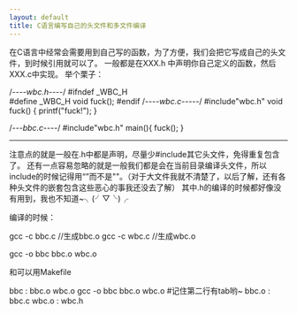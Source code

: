 ```yaml
---
layout: default
title: C语言编写自己的头文件和多文件编译
---
```

在C语言中经常会需要用到自己写的函数，为了方便，我们会把它写成自己的头文件，到时候引用就可以了。
一般都是在XXX.h 中声明你自己定义的函数，然后XXX.c中实现。
举个栗子：
>
  /*----wbc.h----*/
     #ifndef   _WBC_H   
     #define   _WBC_H
     void fuck();
     #endif
     /*----wbc.c-----*/
  #include"wbc.h"
  void fuck()
  {
      printf("fuck!");
  }
   
  /*---bbc.c----*/
  #include"wbc.h"
  main(){
      fuck();
  }
>
-----------------------------------------
注意点的就是一般在.h中都是声明，尽量少#include其它头文件，免得重复包含了。
还有一点容易忽略的就是一般我们都是会在当前目录编译头文件，所以include的时候记得用“”而不是""。（对于大文件我就不清楚了，以后了解，还有各种头文件的嵌套包含这些恶心的事我还没去了解）
其中.h的编译的时候都好像没有用到，我也不知道~╮(╯▽╰)╭
 
编译的时候：
>
  gcc -c bbc.c //生成bbc.o
  gcc -c wbc.c //生成wbc.o
   
  gcc -o bbc bbc.o wbc.o
 >  
 
和可以用Makefile

>
  bbc : bbc.o wbc.o
      gcc -o bbc bbc.o wbc.o #记住第二行有tab哟~
  bbc.o : bbc.c
  wbc.o : wbc.h
>              

